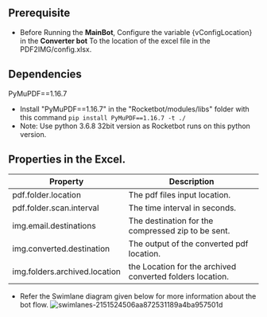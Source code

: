 ## Prerequisite

* Before Running the **MainBot**, Configure the variable {vConfigLocation} in the **Converter bot** To the location of the excel file in the PDF2IMG/config.xlsx.
## Dependencies
   PyMuPDF==1.16.7 
* Install "PyMuPDF==1.16.7" in the "Rocketbot/modules/libs" folder with this command 
``` pip install PyMuPDF==1.16.7 -t ./ ```
* Note: Use python 3.6.8 32bit version as Rocketbot runs on this python version.


## Properties in the Excel.
| Property                          | Description                                               |
| --------------------------------- | --------------------------------------------------------- |
| pdf.folder.location               | The pdf files input location.                             |
| pdf.folder.scan.interval          | The time interval in seconds.                             |
| img.email.destinations	          | The destination for the compressed zip to be sent.        |
| img.converted.destination	        | The output of the converted pdf location.                 |
| img.folders.archived.location	    | the Location for the archived converted folders location. |


* Refer the Swimlane diagram given below for more information about the bot flow. 
![swimlanes-2151524506aa872531189a4ba957501d](https://user-images.githubusercontent.com/108778720/212633207-09f35977-5726-4654-ad57-28420463692a.png)


